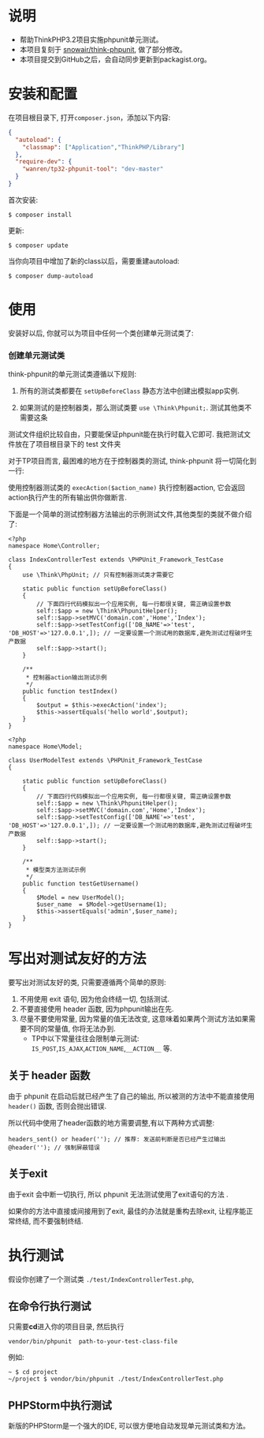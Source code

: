 # 说明

- 帮助ThinkPHP3.2项目实施phpunit单元测试。
- 本项目复刻于 [snowair/think-phpunit](https://github.com/snowair/think-phpunit), 做了部分修改。
- 本项目提交到GitHub之后，会自动同步更新到packagist.org。

# 安装和配置

在项目根目录下, 打开`composer.json`，添加以下内容:

``` json
{
  "autoload": {
    "classmap": ["Application","ThinkPHP/Library"]
  },
  "require-dev": {
    "wanren/tp32-phpunit-tool": "dev-master"
  }
}
```

首次安装:

```
$ composer install
```

更新:

```
$ composer update
```

当你向项目中增加了新的class以后，需要重建autoload:

```
$ composer dump-autoload
```

# 使用

安装好以后, 你就可以为项目中任何一个类创建单元测试类了:

### 创建单元测试类

think-phpunit的单元测试类遵循以下规则:

1. 所有的测试类都要在 `setUpBeforeClass` 静态方法中创建出模拟app实例.

2. 如果测试的是控制器类，那么测试类要 `use \Think\Phpunit;`. 测试其他类不需要这条

测试文件组织比较自由，只要能保证phpunit能在执行时载入它即可. 我把测试文件放在了项目根目录下的 test 文件夹

对于TP项目而言, 最困难的地方在于控制器类的测试, think-phpunit 将一切简化到一行:

使用控制器测试类的 `execAction($action_name)` 执行控制器action, 它会返回action执行产生的所有输出供你做断言.

下面是一个简单的测试控制器方法输出的示例测试文件,其他类型的类就不做介绍了:

```
<?php
namespace Home\Controller;

class IndexControllerTest extends \PHPUnit_Framework_TestCase
{
    use \Think\PhpUnit; // 只有控制器测试类才需要它

    static public function setUpBeforeClass()
    {
        // 下面四行代码模拟出一个应用实例, 每一行都很关键, 需正确设置参数
        self::$app = new \Think\PhpunitHelper();
        self::$app->setMVC('domain.com','Home','Index');
        self::$app->setTestConfig(['DB_NAME'=>'test', 'DB_HOST'=>'127.0.0.1',]); // 一定要设置一个测试用的数据库,避免测试过程破坏生产数据
        self::$app->start();
    }

    /**
     * 控制器action输出测试示例
     */
    public function testIndex()
    {
        $output = $this->execAction('index');
        $this->assertEquals('hello world',$output);
    }
}
```

```
<?php
namespace Home\Model;

class UserModelTest extends \PHPUnit_Framework_TestCase
{

    static public function setUpBeforeClass()
    {
        // 下面四行代码模拟出一个应用实例, 每一行都很关键, 需正确设置参数
        self::$app = new \Think\PhpunitHelper();
        self::$app->setMVC('domain.com','Home','Index');
        self::$app->setTestConfig(['DB_NAME'=>'test', 'DB_HOST'=>'127.0.0.1',]); // 一定要设置一个测试用的数据库,避免测试过程破坏生产数据
        self::$app->start();
    }

    /**
     * 模型类方法测试示例
     */
    public function testGetUsername()
    {
        $Model = new UserModel();
        $user_name  = $Model->getUsername(1);
        $this->assertEquals('admin',$user_name);
    }
}
```

# 写出对测试友好的方法

要写出对测试友好的类, 只需要遵循两个简单的原则:

1. 不用使用 exit 语句, 因为他会终结一切, 包括测试.
2. 不要直接使用 header 函数, 因为phpunit输出在先.
3. 尽量不要使用常量, 因为常量的值无法改变, 这意味着如果两个测试方法如果需要不同的常量值, 你将无法办到.
    * TP中以下常量往往会限制单元测试: `IS_POST`,`IS_AJAX`,`ACTION_NAME`,`__ACTION__` 等.

## 关于 header 函数

由于 phpunit 在启动后就已经产生了自己的输出, 所以被测的方法中不能直接使用 `header()` 函数, 否则会抛出错误.

所以代码中使用了header函数的地方需要调整,有以下两种方式调整:

```
headers_sent() or header(''); // 推荐: 发送前判断是否已经产生过输出
@header(''); // 强制屏蔽错误
```

## 关于exit

由于exit 会中断一切执行, 所以 phpunit 无法测试使用了exit语句的方法 .

如果你的方法中直接或间接用到了exit, 最佳的办法就是重构去除exit, 让程序能正常终结, 而不要强制终结.

# 执行测试

假设你创建了一个测试类 `./test/IndexControllerTest.php`,

## 在命令行执行测试

只需要**cd**进入你的项目目录, 然后执行

```
vendor/bin/phpunit  path-to-your-test-class-file 
```

例如:

```
~ $ cd project
~/project $ vendor/bin/phpunit ./test/IndexControllerTest.php 
```

## PHPStorm中执行测试

新版的PHPStorm是一个强大的IDE, 可以很方便地自动发现单元测试类和方法。

